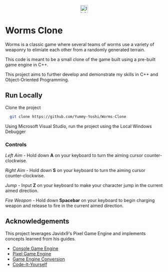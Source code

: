 <div align="center">
  <a href="https://www.linkedin.com/in/emmanuelvergez/" target="_blank">
    <img src="https://img.shields.io/static/v1?message=LinkedIn&logo=linkedin&label=&color=0077B5&logoColor=white&labelColor=&style=for-the-badge" height="25" alt="linkedin logo"  />
  </a>
</div>

# Worms Clone

Worms is a classic game where several teams of worms use a variety of weaponry
to elimiate each other from a randomly generated terrain.

This code is meant to be a small clone of the game built using a pre-built game engine
in C++.

This project aims to further develop and demonstrate my skills in C++ and Object-Oriented Programming.

## Run Locally
Clone the project
```bash
  git clone https://github.com/Yummy-Yoshi/Worms-Clone
```
Using Microsoft Visual Studio, run the project using the Local Windows Debugger

### Controls
*Left Aim* - Hold down **A** on your keyboard to turn the aiming cursor counter-clockwise.

*Right Aim* - Hold down **S** on your keyboard to turn the aiming cursor counter-clockwise.

*Jump* - Input **Z** on your keyboard to make your character jump in the current aimed direction.

*Fire Weapon* - Hold down **Spacebar** on your keyboard to begin charging weapon and release to fire in the current aimed direction.

## Acknowledgements
This project leverages Javidx9's Pixel Game Engine and implements concepts learned from his guides.

 - [Console Game Engine](https://github.com/OneLoneCoder/Javidx9/tree/master/ConsoleGameEngine)
 - [Pixel Game Engine](https://github.com/OneLoneCoder/olcPixelGameEngine/tree/master)
 - [Game Engine Conversion](https://github.com/Joseph21-6147/From-ConsoleGameEngine-to-PixelGameEngine)
 - [Code-It-Yourself](https://www.youtube.com/playlist?list=PLrOv9FMX8xJE8NgepZR1etrsU63fDDGxO)
